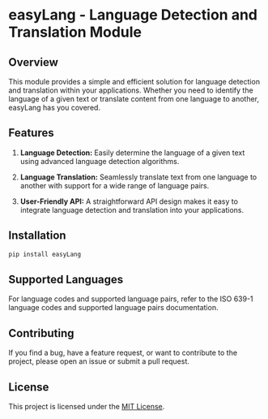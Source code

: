 # easyLang - Language Detection and Translation Module

## Overview

This module provides a simple and efficient solution for language detection and translation within your applications. Whether you need to identify the language of a given text or translate content from one language to another, easyLang has you covered.

## Features

1. **Language Detection:** Easily determine the language of a given text using advanced language detection algorithms.

2. **Language Translation:** Seamlessly translate text from one language to another with support for a wide range of language pairs.

3. **User-Friendly API:** A straightforward API design makes it easy to integrate language detection and translation into your applications.

## Installation

```bash
pip install easyLang
```

## Supported Languages
For language codes and supported language pairs, refer to the ISO 639-1 language codes and supported language pairs documentation.

## Contributing
If you find a bug, have a feature request, or want to contribute to the project, please open an issue or submit a pull request.

## License
This project is licensed under the [MIT License](https://opensource.org/license/MIT).
